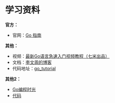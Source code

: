 # 学习资料

**官方：**

- 官网：[Go 指南](https://tour.go-zh.org/list)

**其他：**

- 视频：[最新Go语言急速入门视频教程（七米出品）](https://www.bilibili.com/video/BV1ZJ411W7jG)
- 文档：[李文周的博客](https://www.liwenzhou.com/posts/Go/golang-menu/)
- 代码地址：[go_tutorial](https://github.com/Q1mi/go_tutorial)

**其他2：**

- [Go编程时光](https://golang.iswbm.com/preface.html)
- [代码](https://github.com/iswbm/GolangCodingTime)
